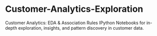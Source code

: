# Customer-Analytics-Exploration
Customer Analytics: EDA &amp; Association Rules IPython Notebooks for in-depth exploration, insights, and pattern discovery in customer data.

